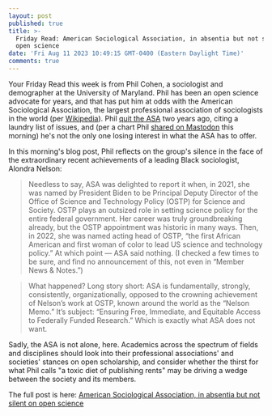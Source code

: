 ```yaml
---
layout: post
published: true
title: >-
  Friday Read: American Sociological Association, in absentia but not silent on
  open science
date: 'Fri Aug 11 2023 10:49:15 GMT-0400 (Eastern Daylight Time)'
comments: true
---
```


Your Friday Read this week is from Phil Cohen, a sociologist and demographer at the University of Maryland. Phil has been an open science advocate for years, and that has put him at odds with the American Sociological Association, the largest professional association of sociologists in the world (per [Wikipedia](https://en.wikipedia.org/wiki/American_Sociological_Association)). Phil [quit the ASA](https://familyinequality.wordpress.com/2021/11/06/why-im-leaving-the-american-sociological-association/) two years ago, citing a laundry list of issues, and (per a chart Phil [shared on Mastodon](https://mastodon.social/@philipncohen/110871244054122841) this morning) he's not the only one losing interest in what the ASA has to offer.

In this morning's blog post, Phil reflects on the group's silence in the face of the extraordinary recent achievements of a leading Black sociologist, Alondra Nelson:

> Needless to say, ASA was delighted to report it when, in 2021, she was named by President Biden to be Principal Deputy Director of the Office of Science and Technology Policy (OSTP) for Science and Society. OSTP plays an outsized role in setting science policy for the entire federal government. Her career was truly groundbreaking already, but the OSTP appointment was historic in many ways. Then, in 2022, she was named acting head of OSTP, “the first African American and first woman of color to lead US science and technology policy.” At which point — ASA said nothing. (I checked a few times to be sure, and find no announcement of this, not even in “Member News & Notes.”)

> What happened? Long story short: ASA is fundamentally, strongly, consistently, organizationally, opposed to the crowning achievement of Nelson’s work at OSTP, known around the world as the “Nelson Memo.” It’s subject: “Ensuring Free, Immediate, and Equitable Access to Federally Funded Research.” Which is exactly what ASA does not want.

Sadly, the ASA is not alone, here. Academics across the spectrum of fields and disciplines should look into their professional associations' and societies' stances on open scholarship, and consider whether the thirst for what Phil calls "a toxic diet of publishing rents" may be driving a wedge between the society and its members.

The full post is here: [American Sociological Association, in absentia but not silent on open science](https://familyinequality.wordpress.com/2023/08/11/american-sociological-association-in-absentia-but-not-silent-on-open-science/)
